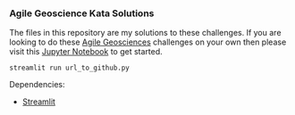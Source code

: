 ### Agile Geoscience Kata Solutions

The files in this repository are my solutions to these challenges. If you are looking to do these 
[Agile Geosciences](https://agilescientific.com/blog/2020/4/16/geoscientist-challenge-thyself) 
challenges on your own then please visit this
[Jupyter Notebook](https://colab.research.google.com/drive/1eP68NTV-GA3R-BYUh-CUxcgYDQ5IuetS)
to get started.

```
streamlit run url_to_github.py
```
  
Dependencies:
* [Streamlit](https://github.com/streamlit/streamlit)
